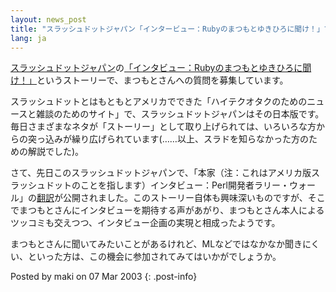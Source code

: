 ```yaml
---
layout: news_post
title: "スラッシュドットジャパン「インタービュー：Rubyのまつもとゆきひろに聞け！」で質問募集"
lang: ja
---
```


[スラッシュドットジャパン][1]の[「インタビュー：Rubyのまつもとゆきひろに聞け！」][2]というストーリーで、まつもとさんへの質問を募集しています。

スラッシュドットとはもともとアメリカでできた「ハイテクオタクのためのニュースと雑談のためのサイト」で、スラッシュドットジャパンはその日本版です。毎日さまざまなネタが「ストーリー」として取り上げられては、いろいろな方からの突っ込みが繰り広げられています(……以上、スラドを知らなかった方のための解説でした)。

さて、先日このスラッシュドットジャパンで、「本家（注：これはアメリカ版スラッシュドットのことを指します）インタビュー：Perl開発者ラリー・ウォール」の[翻訳][3]が公開されました。このストーリー自体も興味深いものですが、そこでまつもとさんにインタビューを期待する声があがり、まつもとさん本人によるツッコミも交えつつ、インタビュー企画の実現と相成ったようです。

まつもとさんに聞いてみたいことがあるけれど、MLなどではなかなか聞きにくい、といった方は、この機会に参加されてみてはいかがでしょうか。

Posted by maki on 07 Mar 2003
{: .post-info}



[1]: http://slashdot.jp/ 
[2]: http://slashdot.jp/articles/03/03/07/0413248.shtml?topic=86 
[3]: http://slashdot.jp/articles/03/03/06/1041206.shtml?topic=55 

